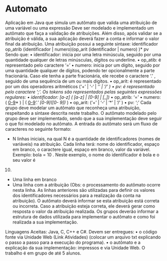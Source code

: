 # Automato
Aplicação em Java que simula um autômato que valida uma atribuição de uma variável ou uma expressão
Deve ser modelado e implementado um autômato que faça a
validação de atribuições. Além disso, após validar se a
atribuição é válida, a sua aplicação deverá fazer a conta e
informar o valor final da atribuição. Uma atribuição possui a
seguinte sintaxe:
identificador op_atrib (identificador | numero)(op_arit
(identificador | numero) )* pv
Sendo que:
• identificador: inicia por uma letra minúscula, seguido por
uma quantidade qualquer de letras minúsculas, dígitos ou
underline.
• op_atib: é representado pelo caractere ‘=’
• numero: inicia por um dígito, seguido por uma quantidade
qualquer de dígitos, podendo ter opcionalmente a parte
fracionária. Caso ele tenha a parte fracionária, ele
recebe o caractere ‘.’ , seguido de uma sequência de um ou
mais dígitos.
• op_arit: é representado por um dos operadores aritméticos
(‘+’ | ‘-‘ | ‘*’ | ‘/’ )
• pv: é representado pelo caractere ‘;’.
Os tokens são representados pelas seguintes expressões
regulares:
• identificador: [a-z] ( [a-z] | [0-9] | [_])*
• op_atrib: ‘=’
• numero: ( [0-9]([0-9])* ) | ( [0-9]([0-9])*’.’ [0-9]([0-
9])* )
• op_arit: (‘+’ | ‘-‘ | ‘*’ | ‘/’ )
• pv: ‘;’ 
Cada grupo deve modelar um autômato que reconheça uma
atribuição, respeitando a sintaxe descrita neste trabalho. O
autômato modelado pelo grupo deve ser implementado, sendo que a
sua implementação deve seguir o que foi modelado no autômato.
A entrada do autômato será um fluxo de caracteres no seguinte
formato:
- N linhas iniciais, na qual N é a quantidade de
identificadores (nomes de variáveis) na atribuição. Cada linha
terá: nome do identificador, espaço em branco, o caractere
igual, espaço em branco, valor da variável. Exemplo: bola = 10
. Neste exemplo, o nome do identificador é bola e o seu valor é
10.
- Uma linha em branco
- Uma linha com a atribuição (Obs: o processamento do autômato
ocorre nesta linha. As linhas anteriores são utilizadas para
definir os valores dos identificadores necessários para a
realização da conta na atribuição).
O autômato deverá informar se esta atribuição está correta ou
incorreta. Caso a atribuição esteja correta, ele deverá gerar
como resposta o valor da atribuição realizada.
Os grupos deverão informar a estrutura de dados utilizada para
implementar o autômato e como foi realizada a sua
implementação.

Linguagens Aceitas: Java, C, C++ e C#.
Devem ser entregues:
• o código fonte via Unidade Web (Link Atividades) (colocar
um arquivo txt explicando o passo a passo para a execução
do programa).
• o autômato e a explicação da sua implementação: impressos
e via Unidade Web.
O trabalho é em grupo de até 5 alunos.
